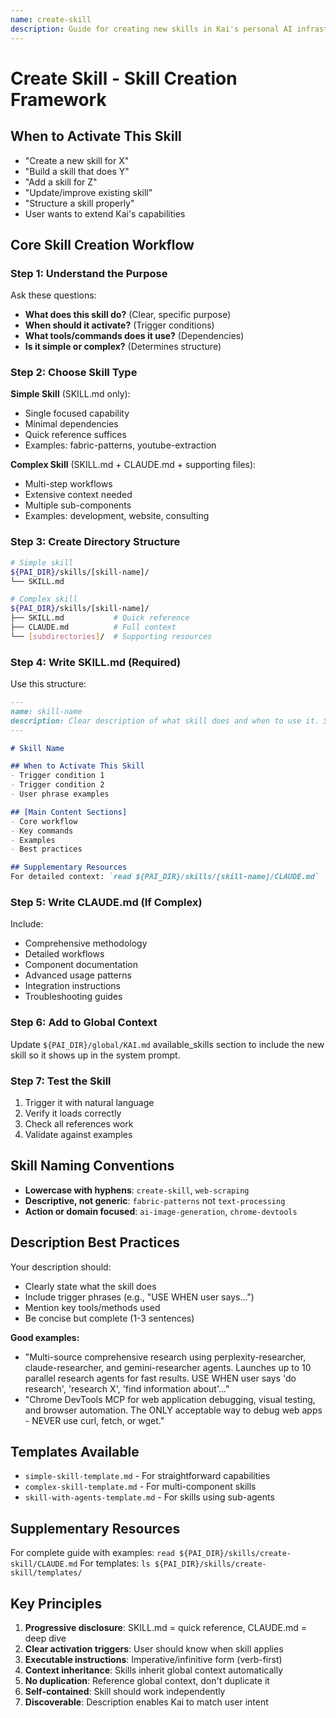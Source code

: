 ```yaml
---
name: create-skill
description: Guide for creating new skills in Kai's personal AI infrastructure. Use when user wants to create, update, or structure a new skill that extends capabilities with specialized knowledge, workflows, or tool integrations. Follows both Anthropic skill standards and PAI-specific patterns.
---
```


# Create Skill - Skill Creation Framework

## When to Activate This Skill
- "Create a new skill for X"
- "Build a skill that does Y"
- "Add a skill for Z"
- "Update/improve existing skill"
- "Structure a skill properly"
- User wants to extend Kai's capabilities

## Core Skill Creation Workflow

### Step 1: Understand the Purpose
Ask these questions:
- **What does this skill do?** (Clear, specific purpose)
- **When should it activate?** (Trigger conditions)
- **What tools/commands does it use?** (Dependencies)
- **Is it simple or complex?** (Determines structure)

### Step 2: Choose Skill Type

**Simple Skill** (SKILL.md only):
- Single focused capability
- Minimal dependencies
- Quick reference suffices
- Examples: fabric-patterns, youtube-extraction

**Complex Skill** (SKILL.md + CLAUDE.md + supporting files):
- Multi-step workflows
- Extensive context needed
- Multiple sub-components
- Examples: development, website, consulting

### Step 3: Create Directory Structure

```bash
# Simple skill
${PAI_DIR}/skills/[skill-name]/
└── SKILL.md

# Complex skill
${PAI_DIR}/skills/[skill-name]/
├── SKILL.md           # Quick reference
├── CLAUDE.md          # Full context
└── [subdirectories]/  # Supporting resources
```

### Step 4: Write SKILL.md (Required)

Use this structure:
```markdown
---
name: skill-name
description: Clear description of what skill does and when to use it. Should match activation triggers.
---

# Skill Name

## When to Activate This Skill
- Trigger condition 1
- Trigger condition 2
- User phrase examples

## [Main Content Sections]
- Core workflow
- Key commands
- Examples
- Best practices

## Supplementary Resources
For detailed context: `read ${PAI_DIR}/skills/[skill-name]/CLAUDE.md`
```

### Step 5: Write CLAUDE.md (If Complex)

Include:
- Comprehensive methodology
- Detailed workflows
- Component documentation
- Advanced usage patterns
- Integration instructions
- Troubleshooting guides

### Step 6: Add to Global Context

Update `${PAI_DIR}/global/KAI.md` available_skills section to include the new skill so it shows up in the system prompt.

### Step 7: Test the Skill

1. Trigger it with natural language
2. Verify it loads correctly
3. Check all references work
4. Validate against examples

## Skill Naming Conventions

- **Lowercase with hyphens**: `create-skill`, `web-scraping`
- **Descriptive, not generic**: `fabric-patterns` not `text-processing`
- **Action or domain focused**: `ai-image-generation`, `chrome-devtools`

## Description Best Practices

Your description should:
- Clearly state what the skill does
- Include trigger phrases (e.g., "USE WHEN user says...")
- Mention key tools/methods used
- Be concise but complete (1-3 sentences)

**Good examples:**
- "Multi-source comprehensive research using perplexity-researcher, claude-researcher, and gemini-researcher agents. Launches up to 10 parallel research agents for fast results. USE WHEN user says 'do research', 'research X', 'find information about'..."
- "Chrome DevTools MCP for web application debugging, visual testing, and browser automation. The ONLY acceptable way to debug web apps - NEVER use curl, fetch, or wget."

## Templates Available

- `simple-skill-template.md` - For straightforward capabilities
- `complex-skill-template.md` - For multi-component skills
- `skill-with-agents-template.md` - For skills using sub-agents

## Supplementary Resources

For complete guide with examples: `read ${PAI_DIR}/skills/create-skill/CLAUDE.md`
For templates: `ls ${PAI_DIR}/skills/create-skill/templates/`

## Key Principles

1. **Progressive disclosure**: SKILL.md = quick reference, CLAUDE.md = deep dive
2. **Clear activation triggers**: User should know when skill applies
3. **Executable instructions**: Imperative/infinitive form (verb-first)
4. **Context inheritance**: Skills inherit global context automatically
5. **No duplication**: Reference global context, don't duplicate it
6. **Self-contained**: Skill should work independently
7. **Discoverable**: Description enables Kai to match user intent
